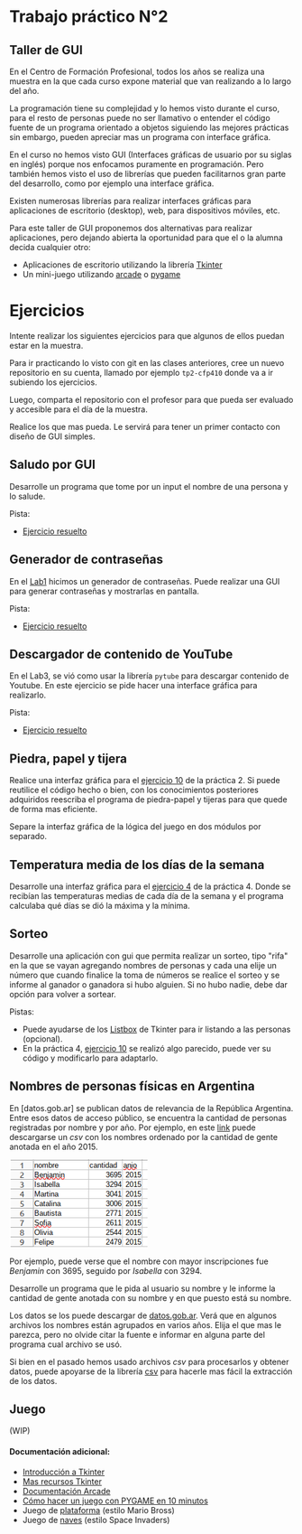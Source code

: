 # Trabajo práctico N°2

## Taller de GUI

En el Centro de Formación Profesional, todos los años se realiza una muestra en la que cada curso expone material que van realizando a lo largo del año.

La programación tiene su complejidad y lo hemos visto durante el curso, para el resto de personas puede no ser llamativo o entender el código fuente de un programa orientado a objetos siguiendo las mejores prácticas sin embargo, pueden apreciar mas un programa con interface gráfica.

En el curso no hemos visto GUI (Interfaces gráficas de usuario por su siglas en inglés) porque nos enfocamos puramente en programación. Pero también hemos visto el uso de librerías que pueden facilitarnos gran parte del desarrollo, como por ejemplo una interface gráfica.

Existen numerosas librerías para realizar interfaces gráficas para aplicaciones de escritorio (desktop), web, para dispositivos móviles, etc.

Para este taller de GUI proponemos dos alternativas para realizar aplicaciones, pero dejando abierta la oportunidad para que el o la alumna decida cualquier otro:

- Aplicaciones de escritorio utilizando la librería [Tkinter](https://docs.python.org/es/3/library/tkinter.html) 
- Un mini-juego utilizando [arcade](https://api.arcade.academy/en/latest/) o [pygame](https://www.pygame.org/news)


# Ejercicios

Intente realizar los siguientes ejercicios para que algunos de ellos puedan estar en la muestra.

Para ir practicando lo visto con git en las clases anteriores, cree un nuevo repositorio en su cuenta, llamado por ejemplo `tp2-cfp410` donde va a ir subiendo los ejercicios.

Luego, comparta el repositorio con el profesor para que pueda ser evaluado y accesible para el día de la muestra.

Realice los que mas pueda. Le servirá para tener un primer contacto con diseño de GUI simples.

## Saludo por GUI

Desarrolle un programa que tome por un input el nombre de una persona y lo salude.

Pista:
- [Ejercicio resuelto](https://github.com/kity-linuxero/prog_CFP410/blob/main/practicas/ejercicios_en_clase/gui/saludo/saludo_gui.py)


## Generador de contraseñas

En el [Lab1](https://github.com/kity-linuxero/prog_CFP410/blob/main/labs/lab1.md#ejercicio-2) hicimos un generador de contraseñas. Puede realizar una GUI para generar contraseñas y mostrarlas en pantalla.

Pista:
- [Ejercicio resuelto](https://github.com/kity-linuxero/prog_CFP410/tree/main/practicas/ejercicios_en_clase/gui/generador_passwd/)


## Descargador de contenido de YouTube
En el Lab3, se vió como usar la librería `pytube` para descargar contenido de Youtube.
En este ejercicio se pide hacer una interface gráfica para realizarlo.

Pista:
- [Ejercicio resuelto](https://github.com/kity-linuxero/prog_CFP410/tree/main/practicas/ejercicios_en_clase/gui/youtube-download/youtube_gui.py)

## Piedra, papel y tijera

Realice una interfaz gráfica para el [ejercicio 10](https://github.com/kity-linuxero/prog_CFP410/blob/main/practicas/practica2.md#ejercicio-10) de la práctica 2. Si puede reutilice el código hecho o bien, con los conocimientos posteriores adquiridos reescriba el programa de piedra-papel y tijeras para que quede de forma mas eficiente.

Separe la interfaz gráfica de la lógica del juego en dos módulos por separado.

## Temperatura media de los días de la semana

Desarrolle una interfaz gráfica para el [ejercicio 4](https://github.com/kity-linuxero/prog_CFP410/blob/main/practicas/practica4.md#ejercicio-4) de la práctica 4. Donde se recibían las temperaturas medias de cada día de la semana y el programa calculaba qué días se dió la máxima y la mínima.

## Sorteo

Desarrolle una aplicación con gui que permita realizar un sorteo, tipo "rifa" en la que se vayan agregando nombres de personas y cada una elije un número que cuando finalice la toma de números se realice el sorteo y se informe al ganador o ganadora si hubo alguien. Si no hubo nadie, debe dar opción para volver a sortear.

Pistas:
- Puede ayudarse de los  [Listbox](https://recursospython.com/guias-y-manuales/lista-listbox-en-tkinter/) de Tkinter para ir listando a las personas (opcional).
- En la práctica 4, [ejercicio 10](https://recursospython.com/guias-y-manuales/lista-listbox-en-tkinter/) se realizó algo parecido, puede ver su código y modificarlo para adaptarlo.

## Nombres de personas físicas en Argentina

En [datos.gob.ar] se publican datos de relevancia de la República Argentina. Entre esos datos de acceso público, se encuentra la cantidad de personas registradas por nombre y por año.
Por ejemplo, en este [link](https://infra.datos.gob.ar/catalog/otros/dataset/2/distribution/2.21/download/nombres-2015.csv) puede descargarse un _csv_ con los nombres ordenado por la cantidad de gente anotada en el año 2015.

![](./img/names.png)

Por ejemplo, puede verse que el nombre con mayor inscripciones fue _Benjamin_ con 3695, seguido por _Isabella_ con 3294.

Desarrolle un programa que le pida al usuario su nombre y le informe la cantidad de gente anotada con su nombre y en que puesto está su nombre.

Los datos se los puede descargar de [datos.gob.ar](https://datos.gob.ar/dataset/otros-nombres-personas-fisicas). Verá que en algunos archivos los nombres están agrupados en varios años. Elija el que mas le parezca, pero no olvide citar la fuente e informar en alguna parte del programa cual archivo se usó.

Si bien en el pasado hemos usado archivos _csv_ para procesarlos y obtener datos, puede apoyarse de la librería [csv](https://docs.python.org/es/3/library/csv.html) para hacerle mas fácil la extracción de los datos.

## Juego

(WIP)

#### Documentación adicional:
- [Introducción a Tkinter](https://recursospython.com/guias-y-manuales/introduccion-a-tkinter/)
- [Mas recursos Tkinter](https://recursospython.com/tag/tkinter/)
- [Documentación Arcade](https://api.arcade.academy/en/latest/get_started.html)
- [Cómo hacer un juego con PYGAME en 10 minutos](https://openwebinars.net/blog/como-hacer-un-juego-con-pygame-en-10-minutos/)
- Juego de [plataforma](https://api.arcade.academy/en/latest/examples/index.html#platformers) (estilo Mario Bross)
- Juego de [naves](https://api.arcade.academy/en/latest/examples/index.html#shooting-with-sprites) (estilo Space Invaders)

